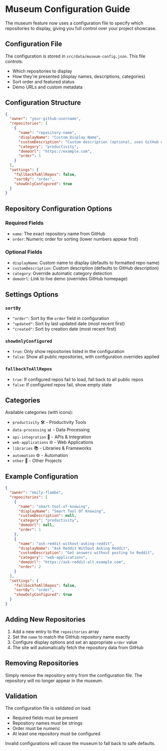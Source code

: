 # Museum Configuration Guide

The museum feature now uses a configuration file to specify which repositories to display, giving you full control over your project showcase.

## Configuration File

The configuration is stored in `src/data/museum-config.json`. This file controls:

- Which repositories to display
- How they're presented (display names, descriptions, categories)
- Sort order and featured status
- Demo URLs and custom metadata

## Configuration Structure

```json
{
  "owner": "your-github-username",
  "repositories": [
    {
      "name": "repository-name",
      "displayName": "Custom Display Name",
      "customDescription": "Custom description (optional, uses GitHub description if null)",
      "category": "productivity",
      "demoUrl": "https://example.com",
      "order": 1
    }
  ],
  "settings": {
    "fallbackToAllRepos": false,
    "sortBy": "order",
    "showOnlyConfigured": true
  }
}
```

## Repository Configuration Options

### Required Fields
- `name`: The exact repository name from GitHub
- `order`: Numeric order for sorting (lower numbers appear first)

### Optional Fields
- `displayName`: Custom name to display (defaults to formatted repo name)
- `customDescription`: Custom description (defaults to GitHub description)
- `category`: Override automatic category detection
- `demoUrl`: Link to live demo (overrides GitHub homepage)

## Settings Options

### `sortBy`
- `"order"`: Sort by the `order` field in configuration
- `"updated"`: Sort by last updated date (most recent first)
- `"created"`: Sort by creation date (most recent first)

### `showOnlyConfigured`
- `true`: Only show repositories listed in the configuration
- `false`: Show all public repositories, with configuration overrides applied

### `fallbackToAllRepos`
- `true`: If configured repos fail to load, fall back to all public repos
- `false`: If configured repos fail, show empty state

## Categories

Available categories (with icons):
- `productivity` 🛠️ - Productivity Tools
- `data-processing` 📊 - Data Processing
- `api-integration` 🔌 - APIs & Integration
- `web-applications` 🌐 - Web Applications
- `libraries` 📚 - Libraries & Frameworks
- `automation` ⚙️ - Automation
- `other` 🔬 - Other Projects

## Example Configuration

```json
{
  "owner": "emily-flambe",
  "repositories": [
    {
      "name": "smart-tool-of-knowing",
      "displayName": "Smart Tool Of Knowing",
      "customDescription": null,
      "category": "productivity",
      "demoUrl": null,
      "order": 1
    },
    {
      "name": "ask-reddit-without-asking-reddit",
      "displayName": "Ask Reddit Without Asking Reddit",
      "customDescription": "Get answers without posting to Reddit",
      "category": "web-applications",
      "demoUrl": "https://ask-reddit-alt.example.com",
      "order": 2
    }
  ],
  "settings": {
    "fallbackToAllRepos": false,
    "sortBy": "order",
    "showOnlyConfigured": true
  }
}
```

## Adding New Repositories

1. Add a new entry to the `repositories` array
2. Set the `name` to match the GitHub repository name exactly
3. Configure display options and set an appropriate `order` value
4. The site will automatically fetch the repository data from GitHub

## Removing Repositories

Simply remove the repository entry from the configuration file. The repository will no longer appear in the museum.

## Validation

The configuration file is validated on load:
- Required fields must be present
- Repository names must be strings
- Order must be numeric
- At least one repository must be configured

Invalid configurations will cause the museum to fall back to safe defaults.